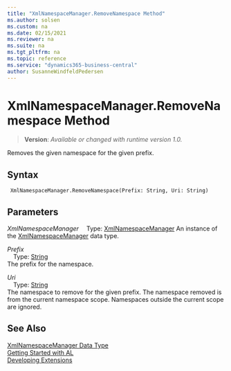 ```yaml
---
title: "XmlNamespaceManager.RemoveNamespace Method"
ms.author: solsen
ms.custom: na
ms.date: 02/15/2021
ms.reviewer: na
ms.suite: na
ms.tgt_pltfrm: na
ms.topic: reference
ms.service: "dynamics365-business-central"
author: SusanneWindfeldPedersen
---
```

[//]: # (START>DO_NOT_EDIT)
[//]: # (IMPORTANT:Do not edit any of the content between here and the END>DO_NOT_EDIT.)
[//]: # (Any modifications should be made in the .xml files in the ModernDev repo.)
# XmlNamespaceManager.RemoveNamespace Method
> **Version**: _Available or changed with runtime version 1.0._

Removes the given namespace for the given prefix.


## Syntax
```
 XmlNamespaceManager.RemoveNamespace(Prefix: String, Uri: String)
```
## Parameters
*XmlNamespaceManager*
&emsp;Type: [XmlNamespaceManager](xmlnamespacemanager-data-type.md)
An instance of the [XmlNamespaceManager](xmlnamespacemanager-data-type.md) data type.

*Prefix*  
&emsp;Type: [String](../string/string-data-type.md)  
The prefix for the namespace.
        
*Uri*  
&emsp;Type: [String](../string/string-data-type.md)  
The namespace to remove for the given prefix. The namespace removed is from the current namespace scope. Namespaces outside the current scope are ignored.  



[//]: # (IMPORTANT: END>DO_NOT_EDIT)
## See Also
[XmlNamespaceManager Data Type](xmlnamespacemanager-data-type.md)  
[Getting Started with AL](../../devenv-get-started.md)  
[Developing Extensions](../../devenv-dev-overview.md)